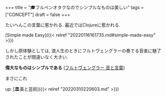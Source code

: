 +++
title = "🎓フルベンオタクなのでシンプルなものは美しい"
tags = ["CONCEPT"]
draft = false
+++

たいへんこの言葉に惹かれる. 最近ではClojureに惹かれる.

[Simple made Easy]({{< relref "20220116161735.md#simple-made-easy" >}})

しかし原体験としては,
浪人生のときにフルトヴェングラーの奏でる音楽に魅了されたことが間違いなく大きい.

**偉大なものはシンプルである** ([フルトヴェングラー 音と言葉](https://www.amazon.co.jp/%E3%83%95%E3%83%AB%E3%83%88%E3%83%B4%E3%82%A7%E3%83%B3%E3%82%B0%E3%83%A9%E3%83%BC-%E9%9F%B3%E3%81%A8%E8%A8%80%E8%91%89/dp/4560037280))

まさにこれ

up: [🏛美と芸術]({{< relref "20220310220603.md" >}})
